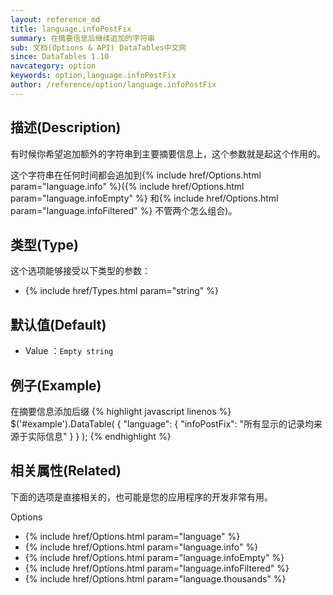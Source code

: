 ```yaml
---
layout: reference_md
title: language.infoPostFix
summary: 在摘要信息后继续追加的字符串
sub: 文档(Options & API) DataTables中文网
since: DataTables 1.10
navcategory: option
keywords: option,language.infoPostFix
author: /reference/option/language.infoPostFix
---
```


## 描述(Description)

有时候你希望追加额外的字符串到主要摘要信息上，这个参数就是起这个作用的。

这个字符串在任何时间都会追加到{% include href/Options.html param="language.info" %}({% include href/Options.html param="language.infoEmpty" %}
和{% include href/Options.html param="language.infoFiltered" %} 不管两个怎么组合)。

## 类型(Type)
这个选项能够接受以下类型的参数：

- {% include href/Types.html param="string" %}

## 默认值(Default)
- Value ：`Empty string`

 
## 例子(Example)

在摘要信息添加后缀
{% highlight javascript linenos %}
$('#example').DataTable( {
   "language": {
       "infoPostFix": "所有显示的记录均来源于实际信息"
     }
} );
{% endhighlight %}

## 相关属性(Related)
下面的选项是直接相关的，也可能是您的应用程序的开发非常有用。

Options

- {% include href/Options.html param="language" %}
- {% include href/Options.html param="language.info" %}
- {% include href/Options.html param="language.infoEmpty" %}
- {% include href/Options.html param="language.infoFiltered" %}
- {% include href/Options.html param="language.thousands" %}
